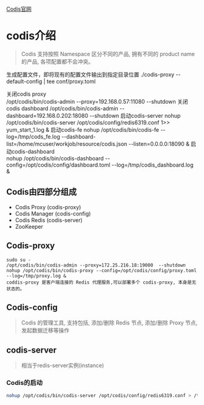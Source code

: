 [Codis官网](https://github.com/CodisLabs/codis/blob/release3.2/doc/tutorial_zh.md)

# codis介绍
> Codis 支持按照 Namespace 区分不同的产品, 拥有不同的 product name 的产品, 各项配置都不会冲突。 

生成配置文件，即将现有的配置文件输出到指定目录位置
./codis-proxy --default-config | tee conf/proxy.toml

关闭codis proxy   
/opt/codis/bin/codis-admin --proxy=192.168.0.57:11080  --shutdown
关闭codis dashboard 
/opt/codis/bin/codis-admin --dashboard=192.168.0.202:18080 --shutdown
启动codis-server
nohup /opt/codis/bin/codis-server /opt/codis/config/redis6319.conf 1>> yum_start_1.log &
启动codis-fe
nohup /opt/codis/bin/codis-fe --log=/tmp/cods_fe.log --dashboard-list=/home/mcuser/workjob/resource/codis.json --listen=0.0.0.0:18090 &
启动codis-dashboard   
nohup /opt/codis/bin/codis-dashboard --config=/opt/codis/config/dashboard.toml --log=/tmp/codis_dashboard.log &




## Codis由四部分组成
* Codis Proxy (codis-proxy)
* Codis Manager (codis-config)
* Codis Redis (codis-server)
* ZooKeeper

## Codis-proxy
```
sudo su -
/opt/codis/bin/codis-admin --proxy=172.25.216.18:19000  --shutdown
nohup /opt/codis/bin/codis-proxy --config=/opt/codis/config/proxy.toml --log=/tmp/proxy.log &
coddis-proxy 是客户端连接的 Redis 代理服务,可以部署多个 codis-proxy, 本身是无状态的。
```

## Codis-config
> Codis 的管理工具, 支持包括, 添加/删除 Redis 节点, 添加/删除 Proxy 节点, 发起数据迁移等操作

## codis-server
> 相当于redis-server实例(instance) 



### Codis的启动

```bash
nohup /opt/codis/bin/codis-server /opt/codis/config/redis6319.conf > /tmp/redis_6319.log &
```


